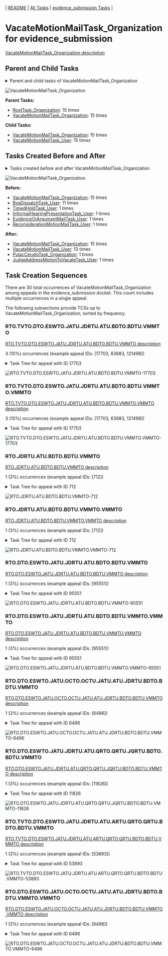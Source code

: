 <!-- DO NOT EDIT THIS FILE.  This file is autogenerated. -->
| [README](../README.md) | [All Tasks](../alltasks.md) | [evidence_submission Tasks](tasklist.md) |

# VacateMotionMailTask_Organization for evidence_submission

[VacateMotionMailTask_Organization description](../descr/VacateMotionMailTask_Organization.md)

## Parent and Child Tasks

<details><summary markdown='span'>Parent and child tasks of VacateMotionMailTask_Organization
</summary>

```
digraph G {
rankdir=LR;
node [shape=box]
"VacateMotionMailTask_Organization" -> "VacateMotionMailTask_User" [label=15]
"VacateMotionMailTask_Organization" -> "VacateMotionMailTask_Organization" [label=15]
"VacateMotionMailTask_Organization" -> "VacateMotionMailTask_Organization" [label=15]
"RootTask_Organization" -> "VacateMotionMailTask_Organization" [label=15]
}
```
</details>

![VacateMotionMailTask_Organization](dot/VacateMotionMailTask_Organization-parentchild.dot.png)

**Parent Tasks:**

   * [RootTask_Organization](RootTask_Organization.md): 15 times
   * [VacateMotionMailTask_Organization](VacateMotionMailTask_Organization.md): 15 times

**Child Tasks:**

   * [VacateMotionMailTask_Organization](VacateMotionMailTask_Organization.md): 15 times
   * [VacateMotionMailTask_User](VacateMotionMailTask_User.md): 15 times

## Tasks Created Before and After

<details><summary markdown='span'>Tasks created before and after VacateMotionMailTask_Organization</summary>

```
digraph G {
rankdir=LR;

"VacateMotionMailTask_Organization" -> "VacateMotionMailTask_Organization" [label=15]
"VacateMotionMailTask_Organization" -> "VacateMotionMailTask_User" [label=13]
"VacateMotionMailTask_Organization" -> "PulacCerulloTask_Organization" [label=1]
"VacateMotionMailTask_Organization" -> "JudgeAddressMotionToVacateTask_User" [label=1]
"VacateMotionMailTask_Organization" -> "VacateMotionMailTask_Organization" [label=15]
"BvaDispatchTask_User" -> "VacateMotionMailTask_Organization" [label=11]
"TimedHoldTask_User" -> "VacateMotionMailTask_Organization" [label=1]
"ReconsiderationMotionMailTask_User" -> "VacateMotionMailTask_Organization" [label=1]
"InformalHearingPresentationTask_User" -> "VacateMotionMailTask_Organization" [label=1]
"EvidenceOrArgumentMailTask_User" -> "VacateMotionMailTask_Organization" [label=1]
}
```
</details>

![VacateMotionMailTask_Organization](dot/VacateMotionMailTask_Organization.dot.png)

**Before:**

   * [VacateMotionMailTask_Organization](VacateMotionMailTask_Organization.md): 15 times
   * [BvaDispatchTask_User](BvaDispatchTask_User.md): 11 times
   * [TimedHoldTask_User](TimedHoldTask_User.md): 1 times
   * [InformalHearingPresentationTask_User](InformalHearingPresentationTask_User.md): 1 times
   * [EvidenceOrArgumentMailTask_User](EvidenceOrArgumentMailTask_User.md): 1 times
   * [ReconsiderationMotionMailTask_User](ReconsiderationMotionMailTask_User.md): 1 times

**After:**

   * [VacateMotionMailTask_Organization](VacateMotionMailTask_Organization.md): 15 times
   * [VacateMotionMailTask_User](VacateMotionMailTask_User.md): 13 times
   * [PulacCerulloTask_Organization](PulacCerulloTask_Organization.md): 1 times
   * [JudgeAddressMotionToVacateTask_User](JudgeAddressMotionToVacateTask_User.md): 1 times

## Task Creation Sequences

There are 30 total occurrences of VacateMotionMailTask_Organization among appeals in the evidence_submission docket.  This count includes multiple occurrences in a single appeal.

The following subsections provide TCSs up to VacateMotionMailTask_Organization, sorted by frequency.

### RTO.TVTO.DTO.ESWTO.JATU.JDRTU.ATU.BDTO.BDTU.VMMTO

[RTO.TVTO.DTO.ESWTO.JATU.JDRTU.ATU.BDTO.BDTU.VMMTO description](../descr/RTO.TVTO.DTO.ESWTO.JATU.JDRTU.ATU.BDTO.BDTU.VMMTO.md)

3 (10%) occurrences (example appeal IDs: [17703, 63683, 121498])

<details><summary markdown='span'>Task Tree for appeal with ID 17703</summary>

```
@startuml
skinparam {
  ObjectBorderColor #555
  ObjectBorderThickness 0
  ObjectFontStyle bold
  ObjectFontSize 14
  ObjectAttributeFontColor #333
  ObjectAttributeFontSize 12
}
  object 0.RootTask #8dd3c7 {
Organization
}
  object 1.TrackVeteranTask #bebada {
Organization
}
  object 2.DistributionTask #ffffb3 {
Organization
}
  object 3.EvidenceSubmissionWindowTask #fccde5 {
Organization
}
  object 4.JudgeAssignTask #ccebc5 {
User
}
  object 5.JudgeDecisionReviewTask #d9d9d9 {
User
}
  object 6.AttorneyTask #bc80bd {
User
}
  object 7.BvaDispatchTask #b3de69 {
Organization
}
  object 8.BvaDispatchTask #b3de69 {
User
}
  object 9.VacateMotionMailTask #ffffb3 {
Organization  <back:white>    </back>
}
  object 10.VacateMotionMailTask #ffffb3 {
Organization  <back:white>    </back>
}
  object 11.VacateMotionMailTask #ffffb3 {
User
}
  object 12.JudgeAddressMotionToVacateTask #1f77b4 {
User
}
  object 13.JudgeAddressMotionToVacateTask #1f77b4 {
User
}
0.RootTask -- 1.TrackVeteranTask
0.RootTask -- 2.DistributionTask
2.DistributionTask -- 3.EvidenceSubmissionWindowTask
0.RootTask -- 4.JudgeAssignTask
0.RootTask -- 5.JudgeDecisionReviewTask
5.JudgeDecisionReviewTask -- 6.AttorneyTask
0.RootTask -- 7.BvaDispatchTask
7.BvaDispatchTask -- 8.BvaDispatchTask
0.RootTask -- 9.VacateMotionMailTask
9.VacateMotionMailTask -- 10.VacateMotionMailTask
10.VacateMotionMailTask -- 11.VacateMotionMailTask
11.VacateMotionMailTask -- 12.JudgeAddressMotionToVacateTask
11.VacateMotionMailTask -- 13.JudgeAddressMotionToVacateTask
@enduml
```
</details>

![RTO.TVTO.DTO.ESWTO.JATU.JDRTU.ATU.BDTO.BDTU.VMMTO-17703](uml/RTO.TVTO.DTO.ESWTO.JATU.JDRTU.ATU.BDTO.BDTU.VMMTO-17703.png)

### RTO.TVTO.DTO.ESWTO.JATU.JDRTU.ATU.BDTO.BDTU.VMMTO.VMMTO

[RTO.TVTO.DTO.ESWTO.JATU.JDRTU.ATU.BDTO.BDTU.VMMTO.VMMTO description](../descr/RTO.TVTO.DTO.ESWTO.JATU.JDRTU.ATU.BDTO.BDTU.VMMTO.VMMTO.md)

3 (10%) occurrences (example appeal IDs: [17703, 63683, 121498])

<details><summary markdown='span'>Task Tree for appeal with ID 17703</summary>

```
@startuml
skinparam {
  ObjectBorderColor #555
  ObjectBorderThickness 0
  ObjectFontStyle bold
  ObjectFontSize 14
  ObjectAttributeFontColor #333
  ObjectAttributeFontSize 12
}
  object 0.RootTask #8dd3c7 {
Organization
}
  object 1.TrackVeteranTask #bebada {
Organization
}
  object 2.DistributionTask #ffffb3 {
Organization
}
  object 3.EvidenceSubmissionWindowTask #fccde5 {
Organization
}
  object 4.JudgeAssignTask #ccebc5 {
User
}
  object 5.JudgeDecisionReviewTask #d9d9d9 {
User
}
  object 6.AttorneyTask #bc80bd {
User
}
  object 7.BvaDispatchTask #b3de69 {
Organization
}
  object 8.BvaDispatchTask #b3de69 {
User
}
  object 9.VacateMotionMailTask #ffffb3 {
Organization  <back:white>    </back>
}
  object 10.VacateMotionMailTask #ffffb3 {
Organization  <back:white>    </back>
}
  object 11.VacateMotionMailTask #ffffb3 {
User
}
  object 12.JudgeAddressMotionToVacateTask #1f77b4 {
User
}
  object 13.JudgeAddressMotionToVacateTask #1f77b4 {
User
}
0.RootTask -- 1.TrackVeteranTask
0.RootTask -- 2.DistributionTask
2.DistributionTask -- 3.EvidenceSubmissionWindowTask
0.RootTask -- 4.JudgeAssignTask
0.RootTask -- 5.JudgeDecisionReviewTask
5.JudgeDecisionReviewTask -- 6.AttorneyTask
0.RootTask -- 7.BvaDispatchTask
7.BvaDispatchTask -- 8.BvaDispatchTask
0.RootTask -- 9.VacateMotionMailTask
9.VacateMotionMailTask -- 10.VacateMotionMailTask
10.VacateMotionMailTask -- 11.VacateMotionMailTask
11.VacateMotionMailTask -- 12.JudgeAddressMotionToVacateTask
11.VacateMotionMailTask -- 13.JudgeAddressMotionToVacateTask
@enduml
```
</details>

![RTO.TVTO.DTO.ESWTO.JATU.JDRTU.ATU.BDTO.BDTU.VMMTO.VMMTO-17703](uml/RTO.TVTO.DTO.ESWTO.JATU.JDRTU.ATU.BDTO.BDTU.VMMTO.VMMTO-17703.png)

### RTO.JDRTU.ATU.BDTO.BDTU.VMMTO

[RTO.JDRTU.ATU.BDTO.BDTU.VMMTO description](../descr/RTO.JDRTU.ATU.BDTO.BDTU.VMMTO.md)

1 (3%) occurrences (example appeal IDs: [712])

<details><summary markdown='span'>Task Tree for appeal with ID 712</summary>

```
@startuml
skinparam {
  ObjectBorderColor #555
  ObjectBorderThickness 0
  ObjectFontStyle bold
  ObjectFontSize 14
  ObjectAttributeFontColor #333
  ObjectAttributeFontSize 12
}
  object 0.RootTask #8dd3c7 {
Organization
}
  object 1.JudgeDecisionReviewTask #d9d9d9 {
User
}
  object 2.AttorneyTask #bc80bd {
User
}
  object 3.BvaDispatchTask #b3de69 {
Organization
}
  object 4.BvaDispatchTask #b3de69 {
User
}
  object 5.VacateMotionMailTask #ffffb3 {
Organization  <back:white>    </back>
}
  object 6.VacateMotionMailTask #ffffb3 {
Organization  <back:white>    </back>
}
  object 7.VacateMotionMailTask #ffffb3 {
User
}
  object 8.PulacCerulloTask #bc80bd {
Organization
}
  object 9.PulacCerulloTask #bc80bd {
User
}
  object 10.Task #8dd3c7 {
Organization
}
  object 11.VacateMotionMailTask #ffffb3 {
User
}
  object 12.TrackVeteranTask #bebada {
Organization
}
0.RootTask -- 1.JudgeDecisionReviewTask
1.JudgeDecisionReviewTask -- 2.AttorneyTask
0.RootTask -- 3.BvaDispatchTask
3.BvaDispatchTask -- 4.BvaDispatchTask
0.RootTask -- 5.VacateMotionMailTask
5.VacateMotionMailTask -- 6.VacateMotionMailTask
6.VacateMotionMailTask -- 7.VacateMotionMailTask
7.VacateMotionMailTask -- 8.PulacCerulloTask
8.PulacCerulloTask -- 9.PulacCerulloTask
7.VacateMotionMailTask -- 10.Task
6.VacateMotionMailTask -- 11.VacateMotionMailTask
0.RootTask -- 12.TrackVeteranTask
@enduml
```
</details>

![RTO.JDRTU.ATU.BDTO.BDTU.VMMTO-712](uml/RTO.JDRTU.ATU.BDTO.BDTU.VMMTO-712.png)

### RTO.JDRTU.ATU.BDTO.BDTU.VMMTO.VMMTO

[RTO.JDRTU.ATU.BDTO.BDTU.VMMTO.VMMTO description](../descr/RTO.JDRTU.ATU.BDTO.BDTU.VMMTO.VMMTO.md)

1 (3%) occurrences (example appeal IDs: [712])

<details><summary markdown='span'>Task Tree for appeal with ID 712</summary>

```
@startuml
skinparam {
  ObjectBorderColor #555
  ObjectBorderThickness 0
  ObjectFontStyle bold
  ObjectFontSize 14
  ObjectAttributeFontColor #333
  ObjectAttributeFontSize 12
}
  object 0.RootTask #8dd3c7 {
Organization
}
  object 1.JudgeDecisionReviewTask #d9d9d9 {
User
}
  object 2.AttorneyTask #bc80bd {
User
}
  object 3.BvaDispatchTask #b3de69 {
Organization
}
  object 4.BvaDispatchTask #b3de69 {
User
}
  object 5.VacateMotionMailTask #ffffb3 {
Organization  <back:white>    </back>
}
  object 6.VacateMotionMailTask #ffffb3 {
Organization  <back:white>    </back>
}
  object 7.VacateMotionMailTask #ffffb3 {
User
}
  object 8.PulacCerulloTask #bc80bd {
Organization
}
  object 9.PulacCerulloTask #bc80bd {
User
}
  object 10.Task #8dd3c7 {
Organization
}
  object 11.VacateMotionMailTask #ffffb3 {
User
}
  object 12.TrackVeteranTask #bebada {
Organization
}
0.RootTask -- 1.JudgeDecisionReviewTask
1.JudgeDecisionReviewTask -- 2.AttorneyTask
0.RootTask -- 3.BvaDispatchTask
3.BvaDispatchTask -- 4.BvaDispatchTask
0.RootTask -- 5.VacateMotionMailTask
5.VacateMotionMailTask -- 6.VacateMotionMailTask
6.VacateMotionMailTask -- 7.VacateMotionMailTask
7.VacateMotionMailTask -- 8.PulacCerulloTask
8.PulacCerulloTask -- 9.PulacCerulloTask
7.VacateMotionMailTask -- 10.Task
6.VacateMotionMailTask -- 11.VacateMotionMailTask
0.RootTask -- 12.TrackVeteranTask
@enduml
```
</details>

![RTO.JDRTU.ATU.BDTO.BDTU.VMMTO.VMMTO-712](uml/RTO.JDRTU.ATU.BDTO.BDTU.VMMTO.VMMTO-712.png)

### RTO.DTO.ESWTO.JATU.JDRTU.ATU.BDTO.BDTU.VMMTO

[RTO.DTO.ESWTO.JATU.JDRTU.ATU.BDTO.BDTU.VMMTO description](../descr/RTO.DTO.ESWTO.JATU.JDRTU.ATU.BDTO.BDTU.VMMTO.md)

1 (3%) occurrences (example appeal IDs: [95551])

<details><summary markdown='span'>Task Tree for appeal with ID 95551</summary>

```
@startuml
skinparam {
  ObjectBorderColor #555
  ObjectBorderThickness 0
  ObjectFontStyle bold
  ObjectFontSize 14
  ObjectAttributeFontColor #333
  ObjectAttributeFontSize 12
}
  object 0.RootTask #8dd3c7 {
Organization
}
  object 1.TrackVeteranTask #bebada {
Organization
}
  object 2.DistributionTask #ffffb3 {
Organization
}
  object 3.EvidenceSubmissionWindowTask #fccde5 {
Organization
}
  object 4.InformalHearingPresentationTask #fdb462 {
Organization
}
  object 5.InformalHearingPresentationTask #fdb462 {
User
}
  object 6.JudgeAssignTask #ccebc5 {
User
}
  object 7.JudgeDecisionReviewTask #d9d9d9 {
User
}
  object 8.AttorneyTask #bc80bd {
User
}
  object 9.BvaDispatchTask #b3de69 {
Organization
}
  object 10.BvaDispatchTask #b3de69 {
User
}
  object 11.VacateMotionMailTask #ffffb3 {
Organization  <back:white>    </back>
}
  object 12.VacateMotionMailTask #ffffb3 {
Organization  <back:white>    </back>
}
  object 13.VacateMotionMailTask #ffffb3 {
User
}
0.RootTask -- 1.TrackVeteranTask
0.RootTask -- 2.DistributionTask
2.DistributionTask -- 3.EvidenceSubmissionWindowTask
2.DistributionTask -- 4.InformalHearingPresentationTask
4.InformalHearingPresentationTask -- 5.InformalHearingPresentationTask
0.RootTask -- 6.JudgeAssignTask
0.RootTask -- 7.JudgeDecisionReviewTask
7.JudgeDecisionReviewTask -- 8.AttorneyTask
0.RootTask -- 9.BvaDispatchTask
9.BvaDispatchTask -- 10.BvaDispatchTask
0.RootTask -- 11.VacateMotionMailTask
11.VacateMotionMailTask -- 12.VacateMotionMailTask
12.VacateMotionMailTask -- 13.VacateMotionMailTask
@enduml
```
</details>

![RTO.DTO.ESWTO.JATU.JDRTU.ATU.BDTO.BDTU.VMMTO-95551](uml/RTO.DTO.ESWTO.JATU.JDRTU.ATU.BDTO.BDTU.VMMTO-95551.png)

### RTO.DTO.ESWTO.JATU.JDRTU.ATU.BDTO.BDTU.VMMTO.VMMTO

[RTO.DTO.ESWTO.JATU.JDRTU.ATU.BDTO.BDTU.VMMTO.VMMTO description](../descr/RTO.DTO.ESWTO.JATU.JDRTU.ATU.BDTO.BDTU.VMMTO.VMMTO.md)

1 (3%) occurrences (example appeal IDs: [95551])

<details><summary markdown='span'>Task Tree for appeal with ID 95551</summary>

```
@startuml
skinparam {
  ObjectBorderColor #555
  ObjectBorderThickness 0
  ObjectFontStyle bold
  ObjectFontSize 14
  ObjectAttributeFontColor #333
  ObjectAttributeFontSize 12
}
  object 0.RootTask #8dd3c7 {
Organization
}
  object 1.TrackVeteranTask #bebada {
Organization
}
  object 2.DistributionTask #ffffb3 {
Organization
}
  object 3.EvidenceSubmissionWindowTask #fccde5 {
Organization
}
  object 4.InformalHearingPresentationTask #fdb462 {
Organization
}
  object 5.InformalHearingPresentationTask #fdb462 {
User
}
  object 6.JudgeAssignTask #ccebc5 {
User
}
  object 7.JudgeDecisionReviewTask #d9d9d9 {
User
}
  object 8.AttorneyTask #bc80bd {
User
}
  object 9.BvaDispatchTask #b3de69 {
Organization
}
  object 10.BvaDispatchTask #b3de69 {
User
}
  object 11.VacateMotionMailTask #ffffb3 {
Organization  <back:white>    </back>
}
  object 12.VacateMotionMailTask #ffffb3 {
Organization  <back:white>    </back>
}
  object 13.VacateMotionMailTask #ffffb3 {
User
}
0.RootTask -- 1.TrackVeteranTask
0.RootTask -- 2.DistributionTask
2.DistributionTask -- 3.EvidenceSubmissionWindowTask
2.DistributionTask -- 4.InformalHearingPresentationTask
4.InformalHearingPresentationTask -- 5.InformalHearingPresentationTask
0.RootTask -- 6.JudgeAssignTask
0.RootTask -- 7.JudgeDecisionReviewTask
7.JudgeDecisionReviewTask -- 8.AttorneyTask
0.RootTask -- 9.BvaDispatchTask
9.BvaDispatchTask -- 10.BvaDispatchTask
0.RootTask -- 11.VacateMotionMailTask
11.VacateMotionMailTask -- 12.VacateMotionMailTask
12.VacateMotionMailTask -- 13.VacateMotionMailTask
@enduml
```
</details>

![RTO.DTO.ESWTO.JATU.JDRTU.ATU.BDTO.BDTU.VMMTO.VMMTO-95551](uml/RTO.DTO.ESWTO.JATU.JDRTU.ATU.BDTO.BDTU.VMMTO.VMMTO-95551.png)

### RTO.DTO.ESWTO.JATU.OCTO.OCTU.JATU.ATU.JDRTU.BDTO.BDTU.VMMTO

[RTO.DTO.ESWTO.JATU.OCTO.OCTU.JATU.ATU.JDRTU.BDTO.BDTU.VMMTO description](../descr/RTO.DTO.ESWTO.JATU.OCTO.OCTU.JATU.ATU.JDRTU.BDTO.BDTU.VMMTO.md)

1 (3%) occurrences (example appeal IDs: [6496])

<details><summary markdown='span'>Task Tree for appeal with ID 6496</summary>

```
@startuml
skinparam {
  ObjectBorderColor #555
  ObjectBorderThickness 0
  ObjectFontStyle bold
  ObjectFontSize 14
  ObjectAttributeFontColor #333
  ObjectAttributeFontSize 12
}
  object 0.RootTask #8dd3c7 {
Organization
}
  object 1.DistributionTask #ffffb3 {
Organization
}
  object 2.EvidenceSubmissionWindowTask #fccde5 {
Organization
}
  object 3.JudgeAssignTask #ccebc5 {
User
}
  object 4.JudgeDecisionReviewTask #d9d9d9 {
User
}
  object 5.AttorneyTask #bc80bd {
User
}
  object 6.OtherColocatedTask #80b1d3 {
Organization
}
  object 7.OtherColocatedTask #80b1d3 {
User
}
  object 8.JudgeAssignTask #ccebc5 {
User
}
  object 9.JudgeDecisionReviewTask #d9d9d9 {
User
}
  object 10.AttorneyTask #bc80bd {
User
}
  object 11.JudgeDecisionReviewTask #d9d9d9 {
User
}
  object 12.JudgeDecisionReviewTask #d9d9d9 {
User
}
  object 13.JudgeDecisionReviewTask #d9d9d9 {
User
}
  object 14.JudgeDecisionReviewTask #d9d9d9 {
User
}
  object 15.JudgeDecisionReviewTask #d9d9d9 {
User
}
  object 16.BvaDispatchTask #b3de69 {
Organization
}
  object 17.BvaDispatchTask #b3de69 {
User
}
  object 18.VacateMotionMailTask #ffffb3 {
Organization  <back:white>    </back>
}
  object 19.VacateMotionMailTask #ffffb3 {
Organization  <back:white>    </back>
}
  object 20.VacateMotionMailTask #ffffb3 {
User
}
  object 21.JudgeAddressMotionToVacateTask #1f77b4 {
User
}
0.RootTask -- 1.DistributionTask
1.DistributionTask -- 2.EvidenceSubmissionWindowTask
0.RootTask -- 3.JudgeAssignTask
0.RootTask -- 4.JudgeDecisionReviewTask
4.JudgeDecisionReviewTask -- 5.AttorneyTask
5.AttorneyTask -- 6.OtherColocatedTask
6.OtherColocatedTask -- 7.OtherColocatedTask
0.RootTask -- 8.JudgeAssignTask
0.RootTask -- 9.JudgeDecisionReviewTask
15.JudgeDecisionReviewTask -- 10.AttorneyTask
0.RootTask -- 11.JudgeDecisionReviewTask
0.RootTask -- 12.JudgeDecisionReviewTask
0.RootTask -- 13.JudgeDecisionReviewTask
0.RootTask -- 14.JudgeDecisionReviewTask
0.RootTask -- 15.JudgeDecisionReviewTask
0.RootTask -- 16.BvaDispatchTask
16.BvaDispatchTask -- 17.BvaDispatchTask
0.RootTask -- 18.VacateMotionMailTask
18.VacateMotionMailTask -- 19.VacateMotionMailTask
19.VacateMotionMailTask -- 20.VacateMotionMailTask
20.VacateMotionMailTask -- 21.JudgeAddressMotionToVacateTask
@enduml
```
</details>

![RTO.DTO.ESWTO.JATU.OCTO.OCTU.JATU.ATU.JDRTU.BDTO.BDTU.VMMTO-6496](uml/RTO.DTO.ESWTO.JATU.OCTO.OCTU.JATU.ATU.JDRTU.BDTO.BDTU.VMMTO-6496.png)

### RTO.DTO.ESWTO.JATU.JDRTU.ATU.QRTO.QRTU.JQRTU.BDTO.BDTU.VMMTO

[RTO.DTO.ESWTO.JATU.JDRTU.ATU.QRTO.QRTU.JQRTU.BDTO.BDTU.VMMTO description](../descr/RTO.DTO.ESWTO.JATU.JDRTU.ATU.QRTO.QRTU.JQRTU.BDTO.BDTU.VMMTO.md)

1 (3%) occurrences (example appeal IDs: [11826])

<details><summary markdown='span'>Task Tree for appeal with ID 11826</summary>

```
@startuml
skinparam {
  ObjectBorderColor #555
  ObjectBorderThickness 0
  ObjectFontStyle bold
  ObjectFontSize 14
  ObjectAttributeFontColor #333
  ObjectAttributeFontSize 12
}
  object 0.RootTask #8dd3c7 {
Organization
}
  object 1.DistributionTask #ffffb3 {
Organization
}
  object 2.EvidenceSubmissionWindowTask #fccde5 {
Organization
}
  object 3.JudgeAssignTask #ccebc5 {
User
}
  object 4.JudgeDecisionReviewTask #d9d9d9 {
User
}
  object 5.AttorneyTask #bc80bd {
User
}
  object 6.QualityReviewTask #fdb462 {
Organization
}
  object 7.QualityReviewTask #fdb462 {
User
}
  object 8.JudgeQualityReviewTask #bc80bd {
User
}
  object 9.BvaDispatchTask #b3de69 {
Organization
}
  object 10.BvaDispatchTask #b3de69 {
User
}
  object 11.BvaDispatchTask #b3de69 {
User
}
  object 12.TrackVeteranTask #bebada {
Organization
}
  object 13.VacateMotionMailTask #ffffb3 {
Organization  <back:white>    </back>
}
  object 14.VacateMotionMailTask #ffffb3 {
Organization  <back:white>    </back>
}
  object 15.VacateMotionMailTask #ffffb3 {
User
}
  object 16.JudgeAddressMotionToVacateTask #1f77b4 {
User
}
0.RootTask -- 1.DistributionTask
1.DistributionTask -- 2.EvidenceSubmissionWindowTask
0.RootTask -- 3.JudgeAssignTask
0.RootTask -- 4.JudgeDecisionReviewTask
4.JudgeDecisionReviewTask -- 5.AttorneyTask
0.RootTask -- 6.QualityReviewTask
6.QualityReviewTask -- 7.QualityReviewTask
7.QualityReviewTask -- 8.JudgeQualityReviewTask
0.RootTask -- 9.BvaDispatchTask
9.BvaDispatchTask -- 10.BvaDispatchTask
9.BvaDispatchTask -- 11.BvaDispatchTask
0.RootTask -- 12.TrackVeteranTask
0.RootTask -- 13.VacateMotionMailTask
13.VacateMotionMailTask -- 14.VacateMotionMailTask
14.VacateMotionMailTask -- 15.VacateMotionMailTask
15.VacateMotionMailTask -- 16.JudgeAddressMotionToVacateTask
@enduml
```
</details>

![RTO.DTO.ESWTO.JATU.JDRTU.ATU.QRTO.QRTU.JQRTU.BDTO.BDTU.VMMTO-11826](uml/RTO.DTO.ESWTO.JATU.JDRTU.ATU.QRTO.QRTU.JQRTU.BDTO.BDTU.VMMTO-11826.png)

### RTO.TVTO.DTO.ESWTO.JATU.JDRTU.ATU.ARTU.QRTO.QRTU.BDTO.BDTU.VMMTO

[RTO.TVTO.DTO.ESWTO.JATU.JDRTU.ATU.ARTU.QRTO.QRTU.BDTO.BDTU.VMMTO description](../descr/RTO.TVTO.DTO.ESWTO.JATU.JDRTU.ATU.ARTU.QRTO.QRTU.BDTO.BDTU.VMMTO.md)

1 (3%) occurrences (example appeal IDs: [53893])

<details><summary markdown='span'>Task Tree for appeal with ID 53893</summary>

```
@startuml
skinparam {
  ObjectBorderColor #555
  ObjectBorderThickness 0
  ObjectFontStyle bold
  ObjectFontSize 14
  ObjectAttributeFontColor #333
  ObjectAttributeFontSize 12
}
  object 0.RootTask #8dd3c7 {
Organization
}
  object 1.TrackVeteranTask #bebada {
Organization
}
  object 2.DistributionTask #ffffb3 {
Organization
}
  object 3.EvidenceSubmissionWindowTask #fccde5 {
Organization
}
  object 4.JudgeAssignTask #ccebc5 {
User
}
  object 5.JudgeDecisionReviewTask #d9d9d9 {
User
}
  object 6.AttorneyTask #bc80bd {
User
}
  object 7.AttorneyRewriteTask #b3de69 {
User
}
  object 8.QualityReviewTask #fdb462 {
Organization
}
  object 9.QualityReviewTask #fdb462 {
User
}
  object 10.BvaDispatchTask #b3de69 {
Organization
}
  object 11.BvaDispatchTask #b3de69 {
User
}
  object 12.BvaDispatchTask #b3de69 {
User
}
  object 13.VacateMotionMailTask #ffffb3 {
Organization  <back:white>    </back>
}
  object 14.VacateMotionMailTask #ffffb3 {
Organization  <back:white>    </back>
}
  object 15.VacateMotionMailTask #ffffb3 {
User
}
  object 16.JudgeAddressMotionToVacateTask #1f77b4 {
User
}
0.RootTask -- 1.TrackVeteranTask
0.RootTask -- 2.DistributionTask
2.DistributionTask -- 3.EvidenceSubmissionWindowTask
0.RootTask -- 4.JudgeAssignTask
0.RootTask -- 5.JudgeDecisionReviewTask
5.JudgeDecisionReviewTask -- 6.AttorneyTask
5.JudgeDecisionReviewTask -- 7.AttorneyRewriteTask
0.RootTask -- 8.QualityReviewTask
8.QualityReviewTask -- 9.QualityReviewTask
0.RootTask -- 10.BvaDispatchTask
10.BvaDispatchTask -- 11.BvaDispatchTask
10.BvaDispatchTask -- 12.BvaDispatchTask
0.RootTask -- 13.VacateMotionMailTask
13.VacateMotionMailTask -- 14.VacateMotionMailTask
14.VacateMotionMailTask -- 15.VacateMotionMailTask
15.VacateMotionMailTask -- 16.JudgeAddressMotionToVacateTask
@enduml
```
</details>

![RTO.TVTO.DTO.ESWTO.JATU.JDRTU.ATU.ARTU.QRTO.QRTU.BDTO.BDTU.VMMTO-53893](uml/RTO.TVTO.DTO.ESWTO.JATU.JDRTU.ATU.ARTU.QRTO.QRTU.BDTO.BDTU.VMMTO-53893.png)

### RTO.DTO.ESWTO.JATU.OCTO.OCTU.JATU.ATU.JDRTU.BDTO.BDTU.VMMTO.VMMTO

[RTO.DTO.ESWTO.JATU.OCTO.OCTU.JATU.ATU.JDRTU.BDTO.BDTU.VMMTO.VMMTO description](../descr/RTO.DTO.ESWTO.JATU.OCTO.OCTU.JATU.ATU.JDRTU.BDTO.BDTU.VMMTO.VMMTO.md)

1 (3%) occurrences (example appeal IDs: [6496])

<details><summary markdown='span'>Task Tree for appeal with ID 6496</summary>

```
@startuml
skinparam {
  ObjectBorderColor #555
  ObjectBorderThickness 0
  ObjectFontStyle bold
  ObjectFontSize 14
  ObjectAttributeFontColor #333
  ObjectAttributeFontSize 12
}
  object 0.RootTask #8dd3c7 {
Organization
}
  object 1.DistributionTask #ffffb3 {
Organization
}
  object 2.EvidenceSubmissionWindowTask #fccde5 {
Organization
}
  object 3.JudgeAssignTask #ccebc5 {
User
}
  object 4.JudgeDecisionReviewTask #d9d9d9 {
User
}
  object 5.AttorneyTask #bc80bd {
User
}
  object 6.OtherColocatedTask #80b1d3 {
Organization
}
  object 7.OtherColocatedTask #80b1d3 {
User
}
  object 8.JudgeAssignTask #ccebc5 {
User
}
  object 9.JudgeDecisionReviewTask #d9d9d9 {
User
}
  object 10.AttorneyTask #bc80bd {
User
}
  object 11.JudgeDecisionReviewTask #d9d9d9 {
User
}
  object 12.JudgeDecisionReviewTask #d9d9d9 {
User
}
  object 13.JudgeDecisionReviewTask #d9d9d9 {
User
}
  object 14.JudgeDecisionReviewTask #d9d9d9 {
User
}
  object 15.JudgeDecisionReviewTask #d9d9d9 {
User
}
  object 16.BvaDispatchTask #b3de69 {
Organization
}
  object 17.BvaDispatchTask #b3de69 {
User
}
  object 18.VacateMotionMailTask #ffffb3 {
Organization  <back:white>    </back>
}
  object 19.VacateMotionMailTask #ffffb3 {
Organization  <back:white>    </back>
}
  object 20.VacateMotionMailTask #ffffb3 {
User
}
  object 21.JudgeAddressMotionToVacateTask #1f77b4 {
User
}
0.RootTask -- 1.DistributionTask
1.DistributionTask -- 2.EvidenceSubmissionWindowTask
0.RootTask -- 3.JudgeAssignTask
0.RootTask -- 4.JudgeDecisionReviewTask
4.JudgeDecisionReviewTask -- 5.AttorneyTask
5.AttorneyTask -- 6.OtherColocatedTask
6.OtherColocatedTask -- 7.OtherColocatedTask
0.RootTask -- 8.JudgeAssignTask
0.RootTask -- 9.JudgeDecisionReviewTask
15.JudgeDecisionReviewTask -- 10.AttorneyTask
0.RootTask -- 11.JudgeDecisionReviewTask
0.RootTask -- 12.JudgeDecisionReviewTask
0.RootTask -- 13.JudgeDecisionReviewTask
0.RootTask -- 14.JudgeDecisionReviewTask
0.RootTask -- 15.JudgeDecisionReviewTask
0.RootTask -- 16.BvaDispatchTask
16.BvaDispatchTask -- 17.BvaDispatchTask
0.RootTask -- 18.VacateMotionMailTask
18.VacateMotionMailTask -- 19.VacateMotionMailTask
19.VacateMotionMailTask -- 20.VacateMotionMailTask
20.VacateMotionMailTask -- 21.JudgeAddressMotionToVacateTask
@enduml
```
</details>

![RTO.DTO.ESWTO.JATU.OCTO.OCTU.JATU.ATU.JDRTU.BDTO.BDTU.VMMTO.VMMTO-6496](uml/RTO.DTO.ESWTO.JATU.OCTO.OCTU.JATU.ATU.JDRTU.BDTO.BDTU.VMMTO.VMMTO-6496.png)


